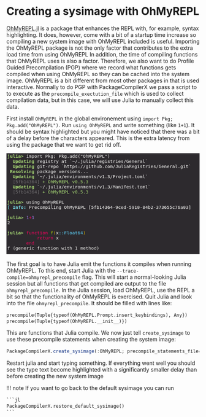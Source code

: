 # Creating a sysimage with OhMyREPL

[OhMyREPL.jl](https://github.com/KristofferC/OhMyREPL.jl) is a package that enhances the REPL with, for example, syntax highlighting.
It does, however, come with a bit of a startup time increase
so compiling a new system image with OhMyREPL included is useful.
Importing the OhMyREPL package is not the only factor that contributes to the extra load time from using OhMyREPL
In addition, the time of compiling functions that OhMyREPL uses is also a factor.
Therefore, we also want to
do Profile Guided Precompilation (PGP) where we record what functions gets compiled when using
OhMyREPL so they can be cached into the system image. OhMyREPL is a bit different from
most other packages in that is used interactive. Normally to do PGP with PackageCompilerX we pass a script to
to execute as the `precompile_exectution_file` which is used to collect compilation data, 
but in this case, we will use Julia to manually collect this data.

First install `OhMyREPL` in the global environement using `import Pkg; Pkg.add("OhMyREPL")`.
Run `using OhMyREPL` and write something (like `1+1`). It should be syntax highlighted but you might
have noticed that there was a bit of a delay before the characters appeared. This is the extra latency
from using the package that we want to get rid off.

![OhMyREPL installation](omr_install.png)

The first goal is to have Julia emit the functions it compiles when running OhMyREPL.
To this end, start Julia with the `--trace-compile=ohmyrepl_precompile` flag. This will
start a normal-looking Julia session but all functions that get compiled are output
to the file `ohmyrepl_precompile`. In the Julia session, load OhMyREPL, use the REPL a bit
so that the functionality of OhMyREPL is exercised. Quit Julia and look into the file `ohmyrepl_precompile`.
It should be filled with lines like:

```
precompile(Tuple{typeof(OhMyREPL.Prompt.insert_keybindings), Any})
precompile(Tuple{typeof(OhMyREPL.__init__)})
``` 

This are functions that Julia compile. We now just tell `create_sysimage` to use these precompile statements
when creating the system image:

```jl
PackageCompilerX.create_sysimage(:OhMyREPL; precompile_statements_file="ohmyrepl_precompile", replace_default=true)
```

Restart julia and start typing something. If everything went well you should see the type text become highlighted with a significantly smaller delay than before creating the new system image


!!! note 
    If you want to go back to the default sysimage you can run

    ```jl
    PackageCompilerX.restore_default_sysimage()
    ```
